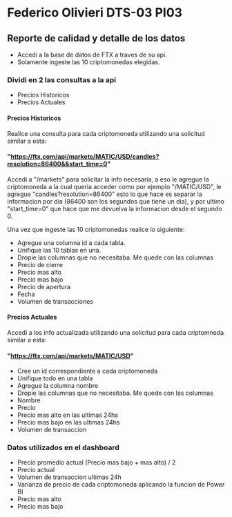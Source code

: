 # Federico Olivieri DTS-03 PI03


## Reporte de calidad y detalle de los datos

- Accedi a la base de datos de FTX a traves de su api.
- Solamente ingeste las 10 criptomonedas elegidas.
### Dividi en 2 las consultas a la api
- Precios Historicos
- Precios Actuales

#### Precios Historicos
Realice una consulta para cada criptomoneda utilizando una solicitud similar a esta:

#### "https://ftx.com/api/markets/MATIC/USD/candles?resolution=86400&&start_time=0"

 Accedi a "/markets" para solicitar la info necesaria, a eso le agregue la criptomoneda a la cual queria acceder como por ejemplo "/MATIC/USD", le agregue "candles?resolution=86400" esto lo que hace es separar la informacion por dia (86400 son los segundos que tiene un dia), y por ultimo "start_time=0" que hace que me devuelva la informacion desde el segundo 0.

Una vez que ingeste las 10 criptomonedas realice lo siguiente:
- Agregue una columna id a cada tabla.
- Unifique las 10 tablas en una.
- Dropie las columnas que no necesitaba.
Me quede con las columnas
- Precio de cierre
- Precio mas alto
- Precio mas bajo
- Precio de apertura
- Fecha
- Volumen de transacciones

#### Precios Actuales

Accedi a los info actualizada utilizando una solicitud para cada criptomneda similar a esta:

#### "https://ftx.com/api/markets/MATIC/USD"

- Cree un id correspondiente a cada criptomoneda
- Unifique todo en una tabla
- Agregue la columna nombre
- Dropie las columnas que no necesitaba.
Me quede con las columnas
- Nombre
- Precio
- Precio mas alto en las ultimas 24hs
- Precio mas bajo en las ultimas 24hs
- Volumen de transaccion

### Datos utilizados en el dashboard
- Precio promedio actual (Precio mas bajo + mas alto) / 2
- Precio actual
- Volumen de transaccion ultimas 24h
- Varianza de precio de cada criptomoneda aplicando la funcion de Power BI
- Precio mas alto
- Precio mas bajo

